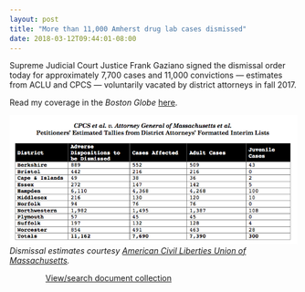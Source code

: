 ```yaml
---
layout: post
title: "More than 11,000 Amherst drug lab cases dismissed"
date: 2018-03-12T09:44:01-08:00
---
```


Supreme Judicial Court Justice Frank Gaziano signed the dismissal order today for approximately 7,700 cases and 11,000 convictions — estimates from ACLU and CPCS — voluntarily vacated by district attorneys in fall 2017. 

Read my coverage in the *Boston Globe* [here](http://www.bostonglobe.com/metro/2018/04/05/judge-dismisses-more-than-amherst-drug-lab-cases/1cHjUMiiTChcQL31VSkxVN/story.html).

![ALCUM dismissal estimates - April 5, 2018](https://raw.githubusercontent.com/shawnmusgrave/farak-dookhan/master/documents/farak/cpcs-vs-ago/20180405-Dismissals.png "ALCUM dismissal estimates - April 5, 2018")<br>
*Dismissal estimates courtesy <a href='https://aclum.org/wp-content/uploads/2018/04/20180405-Dismissals.png' target='_blank'>American Civil Liberties Union of Massachusetts</a>.*

<div style="width:75%; margin-right: auto; margin-left: auto">
	<div id="DC-search-document-4432480-document-4432481" class="DC-embed DC-embed-search DC-search-container"></div><script src="//assets.documentcloud.org/embed/loader.js"></script><script>  dc.embed.load('https://www.documentcloud.org/search/embed/', {    q: "document: 4432480 document: 4432481",    container: "#DC-search-document-4432480-document-4432481",    title: "CPCS v AGO - April 2018 Dismissals",    order: "title",    per_page: 12,    search_bar: true,    organization: 1226  });</script><noscript>  <a href="https://www.documentcloud.org/public/search/document%3A%204432480%20document%3A%204432481">View/search document collection</a></noscript>
</div>